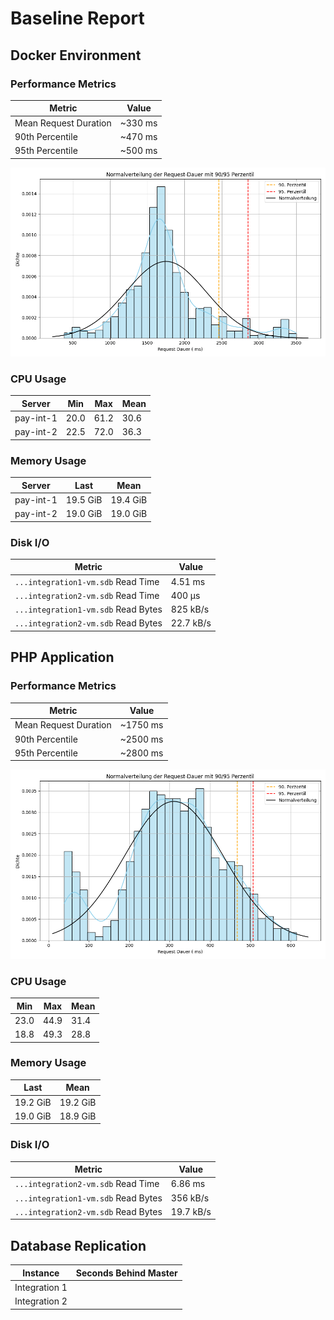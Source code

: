 # Baseline Report

## Docker Environment

### Performance Metrics
| Metric        | Value      |
|---------------|------------|
| Mean Request Duration | ~330 ms    |
| 90th Percentile | ~470 ms    |
| 95th Percentile | ~500 ms    |

![Docker Baseline](docker%20baseline.png)

### CPU Usage
|Server   | Min  | Max  | Mean |
|---------|------|------|------|
|pay-int-1| 20.0 | 61.2 | 30.6 |
|pay-int-2| 22.5 | 72.0 | 36.3 |

### Memory Usage
|Server   | Last     | Mean     |
|---------|----------|----------|
|pay-int-1| 19.5 GiB | 19.4 GiB |
|pay-int-2| 19.0 GiB | 19.0 GiB |

### Disk I/O
| Metric                                        | Value      |
|-----------------------------------------------|------------|
| `...integration1-vm.sdb` Read Time              | 4.51 ms    |
| `...integration2-vm.sdb` Read Time              | 400 µs     |
| `...integration1-vm.sdb` Read Bytes             | 825 kB/s   |
| `...integration2-vm.sdb` Read Bytes             | 22.7 kB/s  |



## PHP Application

### Performance Metrics
| Metric        | Value      |
|---------------|------------|
| Mean Request Duration | ~1750 ms   |
| 90th Percentile | ~2500 ms   |
| 95th Percentile | ~2800 ms   |

![PHP Baseline](baseline_php.png)

### CPU Usage
| Min  | Max  | Mean |
|------|------|------|
| 23.0 | 44.9 | 31.4 |
| 18.8 | 49.3 | 28.8 |

### Memory Usage
| Last     | Mean     |
|----------|----------|
| 19.2 GiB | 19.2 GiB |
| 19.0 GiB | 18.9 GiB |

### Disk I/O
| Metric                                    | Value     |
|-------------------------------------------|-----------|
| `...integration2-vm.sdb` Read Time          | 6.86 ms   |
| `...integration1-vm.sdb` Read Bytes         | 356 kB/s  |
| `...integration2-vm.sdb` Read Bytes         | 19.7 kB/s |



## Database Replication
| Instance      | Seconds Behind Master |
|---------------|-----------------------|
| Integration 1 |                       |
| Integration 2 |                       |